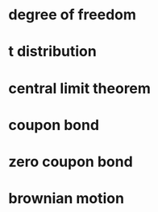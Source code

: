 # degree of freedom
# t distribution
# central limit theorem
# coupon bond
# zero coupon bond
# brownian motion

